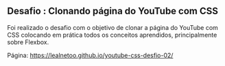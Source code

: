 ## Desafio : Clonando página do YouTube com CSS

Foi realizado o desafio com o objetivo de clonar a página do YouTube com CSS colocando em prática todos os conceitos aprendidos, principalmente sobre Flexbox.

Página: https://lealnetoo.github.io/youtube-css-desfio-02/
